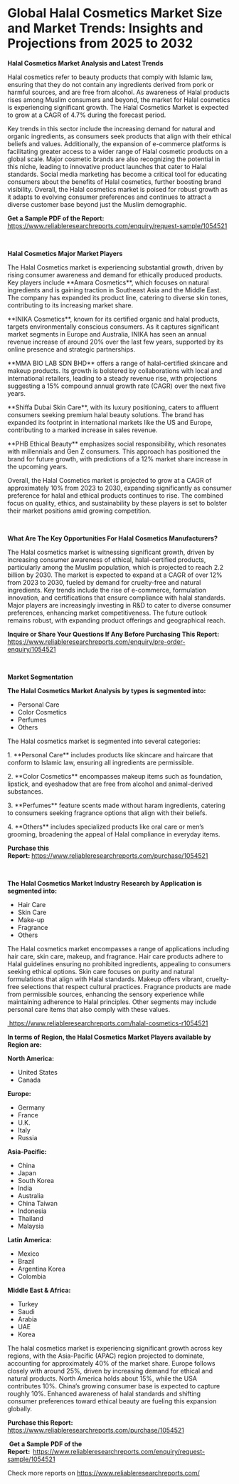 <p><h1>Global Halal Cosmetics Market Size and Market Trends: Insights and Projections from 2025 to 2032</h1></p><p><strong>Halal Cosmetics Market Analysis and Latest Trends</strong></p>
<p><p>Halal cosmetics refer to beauty products that comply with Islamic law, ensuring that they do not contain any ingredients derived from pork or harmful sources, and are free from alcohol. As awareness of Halal products rises among Muslim consumers and beyond, the market for Halal cosmetics is experiencing significant growth. The Halal Cosmetics Market is expected to grow at a CAGR of 4.7% during the forecast period. </p><p>Key trends in this sector include the increasing demand for natural and organic ingredients, as consumers seek products that align with their ethical beliefs and values. Additionally, the expansion of e-commerce platforms is facilitating greater access to a wider range of Halal cosmetic products on a global scale. Major cosmetic brands are also recognizing the potential in this niche, leading to innovative product launches that cater to Halal standards. Social media marketing has become a critical tool for educating consumers about the benefits of Halal cosmetics, further boosting brand visibility. Overall, the Halal cosmetics market is poised for robust growth as it adapts to evolving consumer preferences and continues to attract a diverse customer base beyond just the Muslim demographic.</p></p>
<p><strong>Get a Sample PDF of the Report:&nbsp;</strong> <a href="https://www.reliableresearchreports.com/enquiry/request-sample/1054521?utm_campaign=3190&utm_medium=2&utm_source=Github&utm_content=ia&utm_term=05042025&utm_id=halal-cosmetics">https://www.reliableresearchreports.com/enquiry/request-sample/1054521</a></p>
<p>&nbsp;</p>
<p><strong>Halal Cosmetics Major Market Players</strong></p>
<p><p>The Halal Cosmetics market is experiencing substantial growth, driven by rising consumer awareness and demand for ethically produced products. Key players include **Amara Cosmetics**, which focuses on natural ingredients and is gaining traction in Southeast Asia and the Middle East. The company has expanded its product line, catering to diverse skin tones, contributing to its increasing market share.</p><p>**INIKA Cosmetics**, known for its certified organic and halal products, targets environmentally conscious consumers. As it captures significant market segments in Europe and Australia, INIKA has seen an annual revenue increase of around 20% over the last few years, supported by its online presence and strategic partnerships.</p><p>**MMA BIO LAB SDN BHD** offers a range of halal-certified skincare and makeup products. Its growth is bolstered by collaborations with local and international retailers, leading to a steady revenue rise, with projections suggesting a 15% compound annual growth rate (CAGR) over the next five years. </p><p>**Shiffa Dubai Skin Care**, with its luxury positioning, caters to affluent consumers seeking premium halal beauty solutions. The brand has expanded its footprint in international markets like the US and Europe, contributing to a marked increase in sales revenue. </p><p>**PHB Ethical Beauty** emphasizes social responsibility, which resonates with millennials and Gen Z consumers. This approach has positioned the brand for future growth, with predictions of a 12% market share increase in the upcoming years.</p><p>Overall, the Halal Cosmetics market is projected to grow at a CAGR of approximately 10% from 2023 to 2030, expanding significantly as consumer preference for halal and ethical products continues to rise. The combined focus on quality, ethics, and sustainability by these players is set to bolster their market positions amid growing competition.</p></p>
<p>&nbsp;</p>
<p><strong>What Are The Key Opportunities For Halal Cosmetics Manufacturers?</strong></p>
<p><p>The Halal cosmetics market is witnessing significant growth, driven by increasing consumer awareness of ethical, halal-certified products, particularly among the Muslim population, which is projected to reach 2.2 billion by 2030. The market is expected to expand at a CAGR of over 12% from 2023 to 2030, fueled by demand for cruelty-free and natural ingredients. Key trends include the rise of e-commerce, formulation innovation, and certifications that ensure compliance with halal standards. Major players are increasingly investing in R&D to cater to diverse consumer preferences, enhancing market competitiveness. The future outlook remains robust, with expanding product offerings and geographical reach.</p></p>
<p><strong>Inquire or Share Your Questions If Any Before Purchasing This Report:</strong> <a href="https://www.reliableresearchreports.com/enquiry/pre-order-enquiry/1054521?utm_campaign=3190&utm_medium=2&utm_source=Github&utm_content=ia&utm_term=05042025&utm_id=halal-cosmetics">https://www.reliableresearchreports.com/enquiry/pre-order-enquiry/1054521</a></p>
<p>&nbsp;</p>
<p><strong>Market Segmentation</strong></p>
<p><strong>The Halal Cosmetics Market Analysis by types is segmented into:</strong></p>
<p><ul><li>Personal Care</li><li>Color Cosmetics</li><li>Perfumes</li><li>Others</li></ul></p>
<p><p>The Halal cosmetics market is segmented into several categories: </p><p>1. **Personal Care** includes products like skincare and haircare that conform to Islamic law, ensuring all ingredients are permissible.</p><p>2. **Color Cosmetics** encompasses makeup items such as foundation, lipstick, and eyeshadow that are free from alcohol and animal-derived substances.</p><p>3. **Perfumes** feature scents made without haram ingredients, catering to consumers seeking fragrance options that align with their beliefs.</p><p>4. **Others** includes specialized products like oral care or men’s grooming, broadening the appeal of Halal compliance in everyday items.</p></p>
<p><strong>Purchase this Report:&nbsp;</strong><a href="https://www.reliableresearchreports.com/purchase/1054521?utm_campaign=3190&utm_medium=2&utm_source=Github&utm_content=ia&utm_term=05042025&utm_id=halal-cosmetics">https://www.reliableresearchreports.com/purchase/1054521</a></p>
<p>&nbsp;</p>
<p><strong>The Halal Cosmetics Market Industry Research by Application is segmented into:</strong></p>
<p><ul><li>Hair Care</li><li>Skin Care</li><li>Make-up</li><li>Fragrance</li><li>Others</li></ul></p>
<p><p>The Halal cosmetics market encompasses a range of applications including hair care, skin care, makeup, and fragrance. Hair care products adhere to Halal guidelines ensuring no prohibited ingredients, appealing to consumers seeking ethical options. Skin care focuses on purity and natural formulations that align with Halal standards. Makeup offers vibrant, cruelty-free selections that respect cultural practices. Fragrance products are made from permissible sources, enhancing the sensory experience while maintaining adherence to Halal principles. Other segments may include personal care items that also comply with these values.</p></p>
<p><a href="https://www.reliableresearchreports.com/halal-cosmetics-r1054521?utm_campaign=3190&utm_medium=2&utm_source=Github&utm_content=ia&utm_term=05042025&utm_id=halal-cosmetics">&nbsp;https://www.reliableresearchreports.com/halal-cosmetics-r1054521</a></p>
<p><strong>In terms of Region, the Halal Cosmetics Market Players available by Region are:</strong></p>
<p>
    <p> <strong> North America: </strong>
        <ul>
            <li>United States</li>
            <li>Canada</li>
        </ul>
        </p> 
    <p> <strong> Europe: </strong>
        <ul>
            <li>Germany</li>
            <li>France</li>
            <li>U.K.</li>
            <li>Italy</li>
            <li>Russia</li>
        </ul>
        </p> 
    <p> <strong> Asia-Pacific: </strong>
        <ul>
            <li>China</li>
            <li>Japan</li>
            <li>South Korea</li>
            <li>India</li>
            <li>Australia</li>
            <li>China Taiwan</li>
            <li>Indonesia</li>
            <li>Thailand</li>
            <li>Malaysia</li>
        </ul>
        </p> 
    <p> <strong> Latin America: </strong>
        <ul>
            <li>Mexico</li>
            <li>Brazil</li>
            <li>Argentina Korea</li>
            <li>Colombia</li>
        </ul>
        </p> 
    <p> <strong> Middle East & Africa: </strong>
        <ul>
            <li>Turkey</li>
            <li>Saudi</li>
            <li>Arabia</li>
            <li>UAE</li>
            <li>Korea</li>
        </ul>
    </p>
    </p>
<p><p>The halal cosmetics market is experiencing significant growth across key regions, with the Asia-Pacific (APAC) region projected to dominate, accounting for approximately 40% of the market share. Europe follows closely with around 25%, driven by increasing demand for ethical and natural products. North America holds about 15%, while the USA contributes 10%. China’s growing consumer base is expected to capture roughly 10%. Enhanced awareness of halal standards and shifting consumer preferences toward ethical beauty are fueling this expansion globally.</p></p>
<p><strong>Purchase this Report: </strong><a href="https://www.reliableresearchreports.com/purchase/1054521?utm_campaign=3190&utm_medium=2&utm_source=Github&utm_content=ia&utm_term=05042025&utm_id=halal-cosmetics">https://www.reliableresearchreports.com/purchase/1054521</a></p>
<p>&nbsp;<strong>Get a Sample PDF of the Report:&nbsp;&nbsp;</strong><a href="https://www.reliableresearchreports.com/enquiry/request-sample/1054521?utm_campaign=3190&utm_medium=2&utm_source=Github&utm_content=ia&utm_term=05042025&utm_id=halal-cosmetics">https://www.reliableresearchreports.com/enquiry/request-sample/1054521</a></p>
<p><strong></strong></p>
<p>Check more reports on <a href="https://www.reliableresearchreports.com/?utm_campaign=3190&utm_medium=2&utm_source=Github&utm_content=ia&utm_term=05042025&utm_id=halal-cosmetics">https://www.reliableresearchreports.com/</a></p>